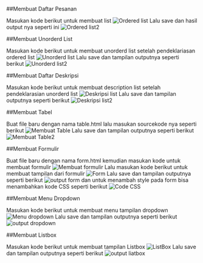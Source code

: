 ##Membuat Daftar Pesanan

Masukan kode berikut untuk membuat list
![Ordered list](https://user-images.githubusercontent.com/81546034/114508655-d0456600-9c5e-11eb-9643-98282a04e31e.JPG)
Lalu save dan hasil output nya seperti ini
![Ordered list2](https://user-images.githubusercontent.com/81546034/114508573-bb68d280-9c5e-11eb-8eac-02cc38c34074.JPG)


##Membuat Unorderd List

Masukan kode berikut untuk membuat unorderd list setelah pendeklariasan ordered list
![Unorderd list](https://user-images.githubusercontent.com/81546034/114508539-aee47a00-9c5e-11eb-8023-9ee38eebc1c2.JPG)
Lalu save dan tampilan outputnya seperti berikut
![Unorderd list2](https://user-images.githubusercontent.com/81546034/114508767-f23ee880-9c5e-11eb-91f9-176eb13daf39.JPG)

##Membuat Daftar Deskripsi

Masukan kode berikut untuk membuat description list setelah pendeklarasian unorderd list
![Deskripsi list](https://user-images.githubusercontent.com/81546034/114509022-3f22bf00-9c5f-11eb-8f36-28bfdf51ade0.JPG)
Lalu save dan tampilan outputnya seperti berikut
![Deskripsi list2](https://user-images.githubusercontent.com/81546034/114509095-52ce2580-9c5f-11eb-813c-1ec3f93cc1d7.JPG)

##Membuat Tabel

Buat file baru dengan nama table.html lalu masukan sourcekode nya seperti berikut
![Membuat Table](https://user-images.githubusercontent.com/81546034/114509280-8610b480-9c5f-11eb-80ba-b0b58c29bebe.JPG)
Lalu save dan tampilan outputnya seperti berikut
![Membuat Table2](https://user-images.githubusercontent.com/81546034/114509351-99238480-9c5f-11eb-8c47-56b15fc901eb.JPG)

##Membuat Formulir

Buat file baru dengan nama form.html kemudian masukan kode untuk membuat formulir
![Membuat formulir](https://user-images.githubusercontent.com/81546034/114509525-cb34e680-9c5f-11eb-94f4-64f8bd4bb869.JPG)
Lalu masukan kode berikut untuk membuat tampilan dari formulir
![Form](https://user-images.githubusercontent.com/81546034/114510188-92e1d800-9c60-11eb-835b-9eecdbb2ebec.JPG)
Lalu save dan tampilan outputnya seperti berikut
![output form](https://user-images.githubusercontent.com/81546034/114510258-a8570200-9c60-11eb-9c42-3769fbc92289.JPG)
dan untuk menambah style pada form bisa menambahkan kode CSS seperti berikut
![Code CSS](https://user-images.githubusercontent.com/81546034/114510356-c9b7ee00-9c60-11eb-86a6-8657873b784f.JPG)

##Membuat Menu Dropdown

Masukan kode berikut untuk membuat menu tampilan dropdown
![Menu dropdown](https://user-images.githubusercontent.com/81546034/114510548-0257c780-9c61-11eb-96b9-6d1a9ab45e7f.JPG)
Lalu save dan tampilan outputnya seperti berikut
![output dropdown](https://user-images.githubusercontent.com/81546034/114510613-100d4d00-9c61-11eb-94e5-7a2b9709baf6.JPG)

##Membuat Listbox

Masukan kode berikut untuk membuat tampilan Listbox
![ListBox](https://user-images.githubusercontent.com/81546034/114510729-36cb8380-9c61-11eb-8f03-5669c464d034.JPG)
Lalu save dan tampilan outputnya seperti berikut
![output liatbox](https://user-images.githubusercontent.com/81546034/114510785-45b23600-9c61-11eb-8e2b-a8974968deb5.JPG)

